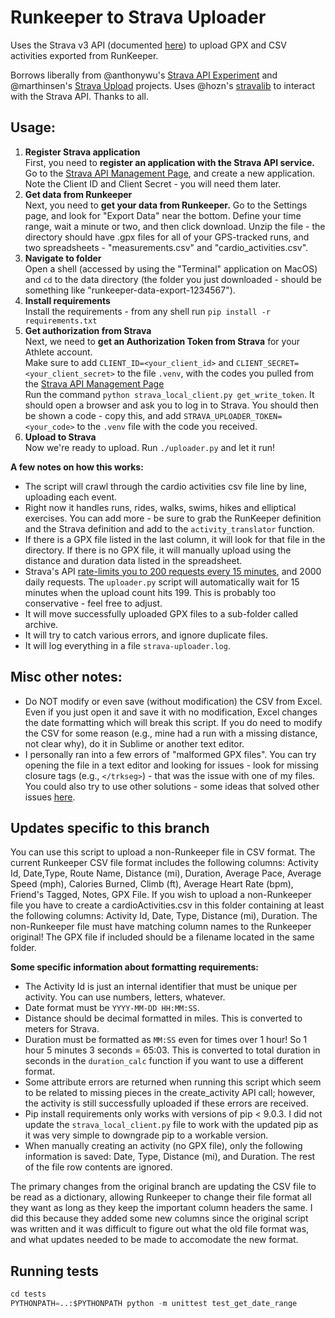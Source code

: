# Runkeeper to Strava Uploader

Uses the Strava v3 API (documented [here](http://strava.github.io/api/)) to upload GPX and CSV activities exported from RunKeeper.

Borrows liberally from @anthonywu's [Strava API Experiment](https://github.com/anthonywu/strava-api-experiment) and @marthinsen's [Strava Upload](https://github.com/marthinsen/stravaupload) projects. Uses @hozn's [stravalib](https://github.com/hozn/stravalib) to interact with the Strava API. Thanks to all.

## Usage:
1. **Register Strava application**<br>First, you need to **register an application with the Strava API service.** Go to the [Strava API Management Page](https://www.strava.com/settings/api), and create a new application. Note the Client ID and Client Secret - you will need them later.
1. **Get data from Runkeeper**<br>Next, you need to **get your data from Runkeeper.** Go to the Settings page, and look for "Export Data" near the bottom. Define your time range, wait a minute or two, and then click download. Unzip the file - the directory should have .gpx files for all of your GPS-tracked runs, and two spreadsheets - "measurements.csv" and "cardio_activities.csv".
1. **Navigate to folder**<br>Open a shell (accessed by using the "Terminal" application on MacOS) and `cd` to the data directory (the folder you just downloaded - should be something like "runkeeper-data-export-1234567").
1. **Install requirements**<br>Install the requirements - from any shell run `pip install -r requirements.txt`
1. **Get authorization from Strava**<br>Next, we need to **get an Authorization Token from Strava** for your Athlete account. <br>Make sure to add `CLIENT_ID=<your_client_id>` and `CLIENT_SECRET=<your_client_secret>` to the file `.venv`, with the codes you pulled from the [Strava API Management Page](https://www.strava.com/settings/api) <br>Run the command `python strava_local_client.py get_write_token`. It should open a browser and ask you to log in to Strava. You should then be shown a code - copy this, and add `STRAVA_UPLOADER_TOKEN=<your_code>` to the `.venv` file with the code you received.
1. **Upload to Strava**<br>Now we're ready to upload. Run `./uploader.py` and let it run!

**A few notes on how this works:**
- The script will crawl through the cardio activities csv file line by line, uploading each event.
- Right now it handles runs, rides, walks, swims, hikes and elliptical exercises. You can add more - be sure to grab the RunKeeper definition and the Strava definition and add to the `activity_translator` function.
- If there is a GPX file listed in the last column, it will look for that file in the directory. If there is no GPX file, it will manually upload using the distance and duration data listed in the spreadsheet.
- Strava's API [rate-limits you to 200 requests every 15 minutes](https://www.strava.com/settings/api), and 2000 daily requests.
The `uploader.py` script will automatically wait for 15 minutes when the upload count hits 199. This is probably too conservative - feel free to adjust. 
- It will move successfully uploaded GPX files to a sub-folder called archive.
- It will try to catch various errors, and ignore duplicate files.
- It will log everything in a file `strava-uploader.log`.

## Misc other notes:
- Do NOT modify or even save (without modification) the CSV from Excel. Even if you just open it and save it with no modification, Excel changes the date formatting which will break this script. If you do need to modify the CSV for some reason (e.g., mine had a run with a missing distance, not clear why), do it in Sublime or another text editor.
- I personally ran into a few errors of "malformed GPX files". You can try opening the file in a text editor and looking for issues - look for missing closure tags (e.g., `</trkseg>`) - that was the issue with one of my files. You could also try to use other solutions - some ideas that solved other issues [here](https://support.strava.com/hc/en-us/articles/216942247-How-to-Fix-GPX-File-Errors).
## Updates specific to this branch

You can use this script to upload a non-Runkeeper file in CSV format.  The current Runkeeper CSV file format includes the following columns: Activity Id, Date,Type, Route Name, Distance (mi), Duration, Average Pace, Average Speed (mph), Calories Burned, Climb (ft), Average Heart Rate (bpm), Friend's Tagged, Notes, GPX File.  If you wish to upload a non-Runkeeper file you have to create a cardioActivities.csv in this folder containing at least the following columns: Activity Id, Date, Type, Distance (mi), Duration.  The non-Runkeeper file must have matching column names to the Runkeeper original!  The GPX file if included should be a filename located in the same folder.

**Some specific information about formatting requirements:**
- The Activity Id is just an internal identifier that must be unique per activity.  You can use numbers, letters, whatever.
- Date format must be `YYYY-MM-DD HH:MM:SS`.
- Distance should be decimal formatted in miles.  This is converted to meters for Strava.
- Duration must be formatted as `MM:SS` even for times over 1 hour!  So 1 hour 5 minutes 3 seconds = 65:03.  This is converted to total duration in seconds in the `duration_calc` function if you want to use a different format.
- Some attribute errors are returned when running this script which seem to be related to missing pieces in the create_activity API call; however, the activity is still successfully uploaded if these errors are received.
- Pip install requirements only works with versions of pip < 9.0.3.  I did not update the `strava_local_client.py` file to work with the updated pip as it was very simple to downgrade pip to a workable version.
- When manually creating an activity (no GPX file), only the following information is saved: Date, Type, Distance (mi), and Duration.  The rest of the file row contents are ignored.

The primary changes from the original branch are updating the CSV file to be read as a dictionary, allowing Runkeeper to change their file format all they want as long as they keep the important column headers the same.  I did this because they added some new columns since the original script was written and it was difficult to figure out what the old file format was, and what updates needed to be made to accomodate the new format.

## Running tests
```py
cd tests
PYTHONPATH=..:$PYTHONPATH python -m unittest test_get_date_range
```

